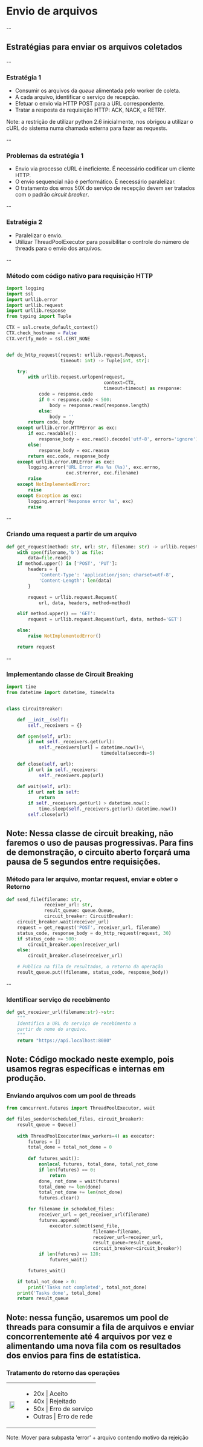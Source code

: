 # Envio de arquivos

--

## Estratégias para enviar os arquivos coletados

--
### Estratégia 1

<ul>
<li class="fragment">Consumir os arquivos da <i>queue</i> alimentada pelo worker de coleta.</li>
<li class="fragment">A cada arquivo, identificar o serviço de recepção.</li>
<li class="fragment">Efetuar o envio via HTTP POST para a URL correspondente.</li>
<li class="fragment">Tratar a resposta da requisição HTTP: ACK, NACK, e RETRY.</li>
</ul>

Note: a restrição de utilizar python 2.6 inicialmente, nos obrigou a utilizar o cURL do sistema numa chamada externa para fazer as requests.

--
<h3><span class="mdi mdi-comment-alert"></span> Problemas da estratégia 1</h3>

<ul>
<li class="fragment">Envio via processo cURL é ineficiente. É necessário codificar um cliente HTTP.</li>
<li class="fragment">O envio sequencial não é performático. É necessário paralelizar.</li>
<li class="fragment">O tratamento dos erros 50X do serviço de recepção devem ser tratados com o padrão <i>circuit breaker</i>.</li>
</ul>

--
### Estratégia 2

<ul>
<li class="fragment"><span class="mdi mdi-head-question"/> Paralelizar o envio.</li>
<li class="fragment"><span class="mdi mdi-head-question"/> Utilizar ThreadPoolExecutor para possibilitar o controle do número de threads para o envio dos arquivos.</li>
</ul>

--
### Método com código nativo para requisição HTTP

```python
import logging
import ssl
import urllib.error
import urllib.request
import urllib.response
from typing import Tuple

CTX = ssl.create_default_context()
CTX.check_hostname = False
CTX.verify_mode = ssl.CERT_NONE


def do_http_request(request: urllib.request.Request, 
                    timeout: int) -> Tuple[int, str]:

    try:
        with urllib.request.urlopen(request,
                                    context=CTX,
                                    timeout=timeout) as response:
            code = response.code
            if 0 < response.code < 500:
                body = response.read(response.length)
            else:
                body = ''
        return code, body
    except urllib.error.HTTPError as exc:
        if exc.readable():
            response_body = exc.read().decode('utf-8', errors='ignore')
        else:
            response_body = exc.reason
        return exc.code, response_body
    except urllib.error.URLError as exc:
        logging.error('URL Error #%s %s (%s)', exc.errno,
                      exc.strerror, exc.filename)
        raise
    except NotImplementedError:
        raise
    except Exception as exc:
        logging.error('Response error %s', exc)
        raise
```
--
### Criando uma request a partir de um arquivo
```python
def get_request(method: str, url: str, filename: str) -> urllib.request.Request:
    with open(filename,'b') as file:
        data=file.read()
    if method.upper() in ['POST', 'PUT']:
        headers = {
            'Content-Type': 'application/json; charset=utf-8',
            'Content-Length': len(data)
        }

        request = urllib.request.Request(
            url, data, headers, method=method)

    elif method.upper() == 'GET':
        request = urllib.request.Request(url, data, method='GET')

    else:
        raise NotImplementedError()

    return request
```
--
### Implementando classe de Circuit Breaking

```python
import time
from datetime import datetime, timedelta


class CircuitBreaker:

    def __init__(self):
        self._receivers = {}

    def open(self, url):
        if not self._receivers.get(url):
            self._receivers[url] = datetime.now()+\
                                   timedelta(seconds=5)

    def close(self, url):
        if url in self._receivers:
            self._receivers.pop(url)

    def wait(self, url):
        if url not in self:
            return
        if self._receivers.get(url) > datetime.now():
            time.sleep(self._receivers.get(url)-datetime.now())
        self.close(url)
```

Note: Nessa classe de circuit breaking, não faremos o uso de pausas progressivas. Para fins de demonstração, o circuito aberto forçará uma pausa de 5 segundos entre requisições.
--
### Método para ler arquivo, montar request, enviar e obter o Retorno
```python
def send_file(filename: str,
              receiver_url: str,
              result_queue: queue.Queue,
              circuit_breaker: CircuitBreaker):
    circuit_breaker.wait(receiver_url)
    request = get_request('POST', receiver_url, filename)
    status_code, response_body = do_http_request(request, 30)
    if status_code >= 500:
        circuit_breaker.open(receiver_url)
    else:
        circuit_breaker.close(receiver_url)

    # Publica na fila de resultados, o retorno da operação
    result_queue.put((filename, status_code, response_body))
```
--
### Identificar serviço de recebimento

```python
def get_receiver_url(filename:str)->str:
    """
    Identifica a URL do serviço de recebimento a 
    partir do nome do arquivo.   
    """
    return "https://api.localhost:8080"
```
Note: Código mockado neste exemplo, pois usamos regras específicas e internas em produção.
--

### Enviando arquivos com um pool de threads
```python
from concurrent.futures import ThreadPoolExecutor, wait

def files_sender(scheduled_files, circuit_breaker):
    result_queue = Queue()
    
    with ThreadPoolExecutor(max_workers=4) as executor:
        futures = []
        total_done = total_not_done = 0
        
        def futures_wait():
            nonlocal futures, total_done, total_not_done
            if len(futures) == 0:
                return
            done, not_done = wait(futures)
            total_done += len(done)
            total_not_done += len(not_done)
            futures.clear()

        for filename in scheduled_files:
            receiver_url = get_receiver_url(filename)
            futures.append(
                executor.submit(send_file,
                                filename=filename,
                                receiver_url=receiver_url,
                                result_queue=result_queue,
                                circuit_breaker=circuit_breaker))
            if len(futures) == 128:
                futures_wait()

        futures_wait()

    if total_not_done > 0:
        print('Tasks not completed', total_not_done)
    print('Tasks done', total_done)
    return result_queue
```
Note: nessa função, usaremos um pool de threads para consumir a fila de arquivos e enviar concorrentemente até 4 arquivos por vez e alimentando uma nova fila com os resultados dos envios para fins de estatística.
--
### Tratamento do retorno das operações
<table><tr><td>
<img class="fragment" src="images/src-sender-file-receive-process.svg" height="80%"></img>
</td>
<td>
<ul>
<li class="fragment">20x | Aceito</li>
<li class="fragment">40x | Rejeitado</li>
<li class="fragment">50x | Erro de serviço</li>
<li class="fragment">Outras | Erro de rede</li>
</ul>
</td></tr></table>

Note:  Mover para subpasta 'error' + arquivo contendo motivo da rejeição
